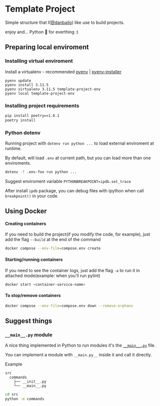 # Template Project

Simple structure that I([@danbailo](https://github.com/danbailo)) like use to build projects.

enjoy and... Python 🐍 for everthing :)

## Preparing local enviroment

### Installing virtual enviroment

Install a virtualenv - recommended [pyenv](https://github.com/pyenv/pyenv) | [pyenv-installer](https://github.com/pyenv/pyenv-installer)

```
pyenv update
pyenv install 3.11.5
pyenv virtualenv 3.11.5 template-project-env
pyenv local template-project-env
```

### Installing project requirements

```bash
pip install poetry==1.6.1
poetry install
```

### Python dotenv

Running project with `dotenv run python ...` to load external enviroment at runtime.

By default, will load `.env` at current path, but you can load more than one enviroments.

```bash
dotenv -f .env-foo run python ...
```

Suggest enviroment variable `PYTHONBREAKPOINT=ipdb.set_trace`

After install `ipdb` package, you can debug files with ipython when call `breakpoint()` in your code.


## Using Docker

#### Creating containers

If you need to build the project(if you modify the code, for example), just add the flag `--build` at the end of the command
```bash
docker compose --env-file=compose.env create
```

#### Starting/running containers

If you need to see the container logs, just add the flag `-a` to run it in attached mode(example: when you'll run pylint)

```bash
docker start <container-service-name>
```

#### To stop/remove containers

```bash
docker compose --env-file=compose.env down --remove-orphans
```

## Suggest things

### `__main__.py` module

A nice thing implemented in Python to run modules it's the [`__main__.py`](https://docs.python.org/3/library/__main__.html#main-py-in-python-packages) file.

You can implement a module with `__main.py__` inside it and call it directly.

Example

```
src
  commands
    ├── __init__.py
    └── __main__.py
```


```bash
cd src
python -m commands
```